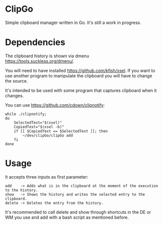 # ClipGo

Simple clipboard manager written in Go. It's still a work in progress.

# Dependencies

The clipboard history is shown via dmenu https://tools.suckless.org/dmenu/.

You will need to have installed https://github.com/kfish/xsel. If you want to use another program to
manipulate the clipboard you will have to change the source.

It's intended to be used with some program that captures clipboard when it changes.

You can use https://github.com/cdown/clipnotify:

    while ./clipnotify;
    do
        SelectedText="$(xsel)"
        CopiedText="$(xsel -b)"
        if [[ $CopiedText == $SelectedText ]]; then
            ~/dev/clipGo/clipGo add
        fi
    done


# Usage

It accepts three inputs as first parameter:

    add    -> Adds what is in the clipboard at the moment of the execution to the history.
    show   -> Shows the history and writes the selected entry to the clipboard.
    delete -> Deletes the entry from the history.

It's recommended to call delete and show through shortcuts in the DE or WM you use and add with a 
bash script as mentioned before.